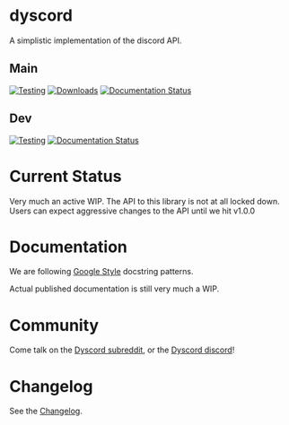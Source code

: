 # dyscord

A simplistic implementation of the discord API.

## Main

[![Testing](https://github.com/isbe-house/dyscord/actions/workflows/python-testing.yml/badge.svg?branch=main)](https://github.com/isbe-house/dyscord/actions/workflows/python-testing.yml) [![Downloads](https://static.pepy.tech/personalized-badge/dyscord?period=total&units=international_system&left_color=black&right_color=brightgreen&left_text=Downloads)](https://pepy.tech/project/dyscord) [![Documentation Status](https://readthedocs.org/projects/dyscord/badge/?version=main)](https://dyscord.readthedocs.io/en/main/?badge=main)

## Dev

[![Testing](https://github.com/isbe-house/dyscord/actions/workflows/python-testing.yml/badge.svg?branch=dev)](https://github.com/isbe-house/dyscord/actions/workflows/python-testing.yml) [![Documentation Status](https://readthedocs.org/projects/dyscord/badge/?version=dev)](https://dyscord.readthedocs.io/en/dev/?badge=dev)


# Current Status

Very much an active WIP. The API to this library is not at all locked down. Users can expect aggressive changes to the API until we hit v1.0.0

# Documentation

We are following [Google Style](https://sphinxcontrib-napoleon.readthedocs.io/en/latest/example_google.html) docstring patterns.

Actual published documentation is still very much a WIP.

# Community

Come talk on the [Dyscord subreddit](https://www.reddit.com/r/dyscord/), or the [Dyscord discord](https://discord.gg/Q9NFzgZx)!

# Changelog

See the [Changelog](docs/changelog.md).